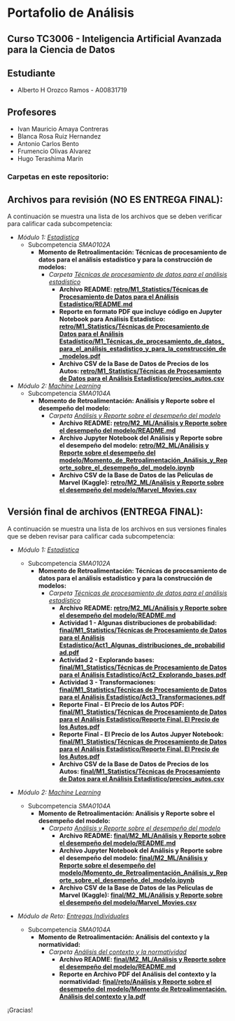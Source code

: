 # Portafolio de Análisis

## Curso TC3006 - Inteligencia Artificial Avanzada para la Ciencia de Datos

## Estudiante
* Alberto H Orozco Ramos - A00831719

## Profesores
* Ivan Mauricio Amaya Contreras
* Blanca Rosa Ruiz Hernandez
* Antonio Carlos Bento
* Frumencio Olivas Alvarez
* Hugo Terashima Marín

### Carpetas en este repositorio:

## **Archivos para revisión (NO ES ENTREGA FINAL)**:
A continuación se muestra una lista de los archivos que se deben verificar para calificar cada subcompetencia: 

* *Módulo 1: <a href="">Estadística</a>*
	* Subcompetencia *SMA0102A*
		* **Momento de Retroalimentación: Técnicas de procesamiento de datos para el análisis estadístico y para la construcción de modelos:**
			* *Carpeta <a href="">Técnicas de procesamiento de datos para el análisis estadístico</a>*
				* **Archivo README: <a href="">retro/M1_Statistics/Técnicas de Procesamiento de Datos para el Análisis Estadístico/README.md</a>**
 				* **Reporte en formato PDF que incluye código en Jupyter Notebook para Análisis Estadístico: <a href="">retro/M1_Statistics/Técnicas de Procesamiento de Datos para el Análisis Estadístico/M1_Técnicas_de_procesamiento_de_datos_para_el_análisis_estadístico_y_para_la_construcción_de_modelos.pdf</a>**
				* **Archivo CSV de la Base de Datos de Precios de los Autos: <a href="">retro/M1_Statistics/Técnicas de Procesamiento de Datos para el Análisis Estadístico/precios_autos.csv</a>**
* *Módulo 2: <a href="https://github.com/4lb3rt0r/TC3006_Portafolio_Analisis/tree/main/retro/M2_ML">Machine Learning</a>*
	* Subcompetencia *SMA0104A*
		* **Momento de Retroalimentación: Análisis y Reporte sobre el desempeño del modelo:**
			* *Carpeta <a href="https://github.com/4lb3rt0r/TC3006_Portafolio_Analisis/tree/main/retro/M2_ML/An%C3%A1lisis%20y%20Reporte%20sobre%20el%20desempe%C3%B1o%20del%20modelo">Análisis y Reporte sobre el desempeño del modelo</a>*
				* **Archivo README: <a href="https://github.com/4lb3rt0r/TC3006_Portafolio_Analisis/blob/main/retro/M2_ML/An%C3%A1lisis%20y%20Reporte%20sobre%20el%20desempe%C3%B1o%20del%20modelo/README.md">retro/M2_ML/Análisis y Reporte sobre el desempeño del modelo/README.md</a>**
				* **Archivo Jupyter Notebook del Análisis y Reporte sobre el desempeño del modelo: <a href="https://github.com/4lb3rt0r/TC3006_Portafolio_Analisis/blob/main/retro/M2_ML/An%C3%A1lisis%20y%20Reporte%20sobre%20el%20desempe%C3%B1o%20del%20modelo/Momento_de_Retroalimentaci%C3%B3n_An%C3%A1lisis_y_Reporte_sobre_el_desempe%C3%B1o_del_modelo.ipynb">retro/M2_ML/Análisis y Reporte sobre el desempeño del modelo/Momento_de_Retroalimentación_Análisis_y_Reporte_sobre_el_desempeño_del_modelo.ipynb</a>**
				* **Archivo CSV de la Base de Datos de las Películas de Marvel (Kaggle): <a href="https://github.com/4lb3rt0r/TC3006_Portafolio_Analisis/blob/main/retro/M2_ML/An%C3%A1lisis%20y%20Reporte%20sobre%20el%20desempe%C3%B1o%20del%20modelo/Marvel_Movies.csv">retro/M2_ML/Análisis y Reporte sobre el desempeño del modelo/Marvel_Movies.csv</a>**

## **Versión final de archivos** (ENTREGA FINAL):
A continuación se muestra una lista de los archivos en sus versiones finales que se deben revisar para calificar cada subcompetencia: 

* *Módulo 1: <a href="">Estadística</a>*
	* Subcompetencia *SMA0102A*
		* **Momento de Retroalimentación: Técnicas de procesamiento de datos para el análisis estadístico y para la construcción de modelos:**
			* *Carpeta <a href="">Técnicas de procesamiento de datos para el análisis estadístico</a>*
				* **Archivo README: <a href="https://github.com/4lb3rt0r/TC3006_Portafolio_Analisis/blob/main/final/M1_Statistics/Técnicas de Procesamiento de Datos para el Análisis Estadístico/README.md">retro/M2_ML/Análisis y Reporte sobre el desempeño del modelo/README.md</a>**
				* **Actividad 1 - Algunas distribuciones de probabilidad: <a href="https://github.com/4lb3rt0r/TC3006_Portafolio_Analisis/blob/main/final/M1_Statistics/Técnicas de Procesamiento de Datos para el Análisis Estadístico/Act1_Algunas_distribuciones_de_probabilidad.pdf">final/M1_Statistics/Técnicas de Procesamiento de Datos para el Análisis Estadístico/Act1_Algunas_distribuciones_de_probabilidad.pdf</a>**
				* **Actividad 2 - Explorando bases: <a href="https://github.com/4lb3rt0r/TC3006_Portafolio_Analisis/blob/main/final/M1_Statistics/Técnicas de Procesamiento de Datos para el Análisis Estadístico/Act2_Explorando_bases.pdf">final/M1_Statistics/Técnicas de Procesamiento de Datos para el Análisis Estadístico/Act2_Explorando_bases.pdf</a>**
				* **Actividad 3 -  Transformaciones: <a href="https://github.com/4lb3rt0r/TC3006_Portafolio_Analisis/blob/main/final/M1_Statistics/Técnicas de Procesamiento de Datos para el Análisis Estadístico/Act3_Transformaciones.pdf">final/M1_Statistics/Técnicas de Procesamiento de Datos para el Análisis Estadístico/Act3_Transformaciones.pdf</a>**
				* **Reporte Final - El Precio de los Autos PDF: <a href="https://github.com/4lb3rt0r/TC3006_Portafolio_Analisis/blob/main/final/M1_Statistics/Técnicas de Procesamiento de Datos para el Análisis Estadístico/Reporte_Final_El_Precio_de_los_Autos.pdf">final/M1_Statistics/Técnicas de Procesamiento de Datos para el Análisis Estadístico/Reporte Final. El Precio de los Autos.pdf</a>**
				* **Reporte Final - El Precio de los Autos Jupyer Notebook: <a href="https://github.com/4lb3rt0r/TC3006_Portafolio_Analisis/blob/main/final/M1_Statistics/Técnicas de Procesamiento de Datos para el Análisis Estadístico/Reporte_Final_El_Precio_de_los_Autos.ipynb">final/M1_Statistics/Técnicas de Procesamiento de Datos para el Análisis Estadístico/Reporte Final. El Precio de los Autos.pdf</a>**
				* **Archivo CSV de la Base de Datos de Precios de los Autos: <a href="https://github.com/4lb3rt0r/TC3006_Portafolio_Implementacion/blob/main/final/M1_Statistics/T%C3%A9cnicas%20de%20Procesamiento%20de%20Datos%20para%20el%20An%C3%A1lisis%20Estad%C3%ADstico/precios_autos.csv">final/M1_Statistics/Técnicas de Procesamiento de Datos para el Análisis Estadístico/precios_autos.csv</a>**

* *Módulo 2: <a href="https://github.com/4lb3rt0r/TC3006_Portafolio_Analisis/tree/main/final/M2_ML">Machine Learning</a>*
	* Subcompetencia *SMA0104A*
		* **Momento de Retroalimentación: Análisis y Reporte sobre el desempeño del modelo:**
			* *Carpeta <a href="https://github.com/4lb3rt0r/TC3006_Portafolio_Analisis/tree/main/final/M2_ML/An%C3%A1lisis%20y%20Reporte%20sobre%20el%20desempe%C3%B1o%20del%20modelo">Análisis y Reporte sobre el desempeño del modelo</a>*
				* **Archivo README: <a href="https://github.com/4lb3rt0r/TC3006_Portafolio_Analisis/blob/main/final/M2_ML/An%C3%A1lisis%20y%20Reporte%20sobre%20el%20desempe%C3%B1o%20del%20modelo/README.md">final/M2_ML/Análisis y Reporte sobre el desempeño del modelo/README.md</a>**
				* **Archivo Jupyter Notebook del Análisis y Reporte sobre el desempeño del modelo: <a href="https://github.com/4lb3rt0r/TC3006_Portafolio_Analisis/blob/main/final/M2_ML/An%C3%A1lisis%20y%20Reporte%20sobre%20el%20desempe%C3%B1o%20del%20modelo/Momento_de_Retroalimentaci%C3%B3n_An%C3%A1lisis_y_Reporte_sobre_el_desempe%C3%B1o_del_modelo.ipynb">final/M2_ML/Análisis y Reporte sobre el desempeño del modelo/Momento_de_Retroalimentación_Análisis_y_Reporte_sobre_el_desempeño_del_modelo.ipynb</a>**
				* **Archivo CSV de la Base de Datos de las Películas de Marvel (Kaggle): <a href="https://github.com/4lb3rt0r/TC3006_Portafolio_Analisis/blob/main/final/M2_ML/An%C3%A1lisis%20y%20Reporte%20sobre%20el%20desempe%C3%B1o%20del%20modelo/Marvel_Movies.csv">final/M2_ML/Análisis y Reporte sobre el desempeño del modelo/Marvel_Movies.csv</a>**

* *Módulo de Reto: <a href="https://github.com/4lb3rt0r/TC3006_Portafolio_Analisis/tree/main/final/reto">Entregas Individuales</a>*
	* Subcompetencia *SMA0104A*
		* **Momento de Retroalimentación: Análisis del contexto y la normatividad:**
			* *Carpeta <a href="https://github.com/4lb3rt0r/TC3006_Portafolio_Analisis/tree/main/final/reto/Análisis del contexto y la normatividad">Análisis del contexto y la normatividad</a>*
				* **Archivo README: <a href="https://github.com/4lb3rt0r/TC3006_Portafolio_Analisis/blob/main/final/reto/Análisis del contexto y la normatividad/README.md">final/M2_ML/Análisis y Reporte sobre el desempeño del modelo/README.md</a>**
				* **Reporte en Archivo PDF del Análisis del contexto y la normatividad: <a href="https://github.com/4lb3rt0r/TC3006_Portafolio_Analisis/blob/main/final/reto/Análisis del contexto y la normatividad/Momento de Retroalimentación. Análisis del contexto y la.pdf">final/reto/Análisis y Reporte sobre el desempeño del modelo/Momento de Retroalimentación. Análisis del contexto y la.pdf</a>**

¡Gracias!
